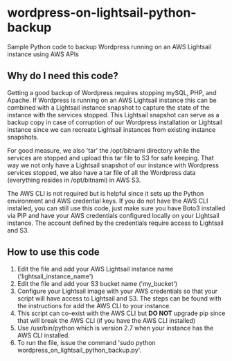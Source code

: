 # wordpress-on-lightsail-python-backup

Sample Python code to backup Wordpress running on an AWS Lightsail instance using AWS APIs

## Why do I need this code?

Getting a good backup of Wordpress requires stopping mySQL, PHP, and Apache.  If Wordpress is running on an AWS Lightsail instance this can be combined with a Lightsail instance snapshot to capture the state of the instance with the services stopped.  This Lightsail snapshot can serve as a backup copy in case of corruption of our Wordpress installation or Lightsail instance since we can recreate Lightsail instances from existing instance snapshots.  

For good measure, we also 'tar' the /opt/bitnami directory while the services are stopped and upload this tar file to S3 for safe keeping.  That way we not only have a Lightsail snapshot of our instance with Wordpress services stopped, we also have a tar file of all the Wordpress data (everything resides in /opt/bitnami) in AWS S3.

The AWS CLI is not required but is helpful since it sets up the Python environment and AWS credential keys.  If you do not have the AWS CLI installed, you can still use this code, just make sure you have Boto3 installed via PIP and have your AWS credentials configured locally on your Lightsail instance.  The account defined by the credentials require access to Lightsail and S3.  

## How to use this code

1.  Edit the file and add your AWS Lightsail instance name ('lightsail_instance_name')
2.  Edit the file and add your S3 bucket name ('my_bucket')
3.  Configure your Lightsail image with your AWS credentials so that your script will have access to Lightsail and S3.  The steps can be found with the instructions for add the AWS CLI to your instance.  
4.  This script can co-exist with the AWS CLI but **DO NOT** upgrade pip since that will break the AWS CLI (if you have the AWS CLI installed)
5.  Use /usr/bin/python which is version 2.7 when your instance has the AWS CLI installed.  
6.  To run the file, issue the command 'sudo python wordpress_on_lightsail_python_backup.py'.  
